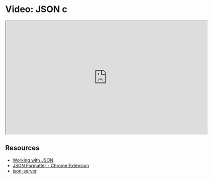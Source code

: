 # Video: JSON c

<iframe src="https://player.vimeo.com/video/549504562?title=0&byline=0&portrait=0" width="640" height="360" allowfullscreen="allowfullscreen" allow="autoplay; fullscreen; picture-in-picture"></iframe>

## Resources

- [Working with JSON](https://developer.mozilla.org/en-US/docs/Learn/JavaScript/Objects/JSON)
- [JSON Formatter - Chrome Extension](https://chrome.google.com/webstore/detail/json-formatter/bcjindcccaagfpapjjmafapmmgkkhgoa?hl=en)
- [json-server](https://www.npmjs.com/package/json-server)

